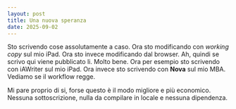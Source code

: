 ```yaml
---
layout: post
title: Una nuova speranza
date: 2025-09-02
---
```

Sto scrivendo cose assolutamente a caso. Ora sto modificando con *working copy* sul mio iPad. Ora sto invece modificando dal browser. Ah, quindi se scrivo qui viene pubblicato li. Molto bene.
Ora per esempio sto scrivendo con iAWriter sul mio iPad.
Ora invece sto scrivendo con **Nova** sul mio MBA. Vediamo se il workflow regge.

Mi pare proprio di si, forse questo è il modo migliore e più economico. Nessuna sottoscrizione, nulla da compilare in locale e nessuna dipendenza.
